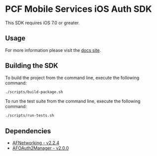 # PCF Mobile Services iOS Auth SDK

This SDK requires iOS 7.0 or greater.

## Usage

For more information please visit the [docs site](http://docs.pivotal.io/mobile/data/ios).

## Building the SDK

To build the project from the command line, execute the following command:

```bash
./scripts/build-package.sh
```

To run the test suite from the command line, execute the following command:

```bash
./scripts/run-tests.sh
```

## Dependencies

 * [AFNetworking - v2.2.4](https://github.com/AFNetworking/AFNetworking)
 * [AFOAuth2Manager - v2.0.0](https://github.com/AFNetworking/AFOAuth2Manager)